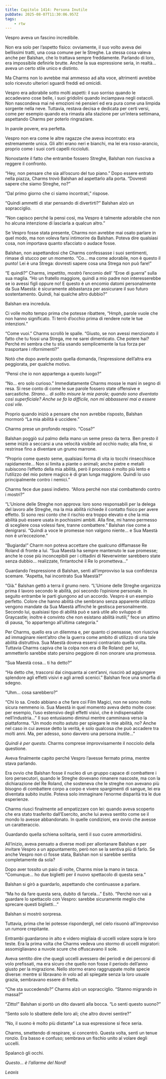 ```yaml
---
title: Capitolo 1414: Persona Inutile
pubDate: 2025-08-07T11:30:06.957Z
tags:
    - rtw
---
```



Vespro aveva un fascino incredibile.


Non era solo per l’aspetto fisico: ovviamente, il suo volto aveva dei bellissimi tratti, una cosa comune per le Streghe. La stessa cosa valeva anche per Balshan, che lo trattava sempre freddamente. Parlando di loro, era impossibile definirle brutte. Anche la sua espressione seria, in realtà… aveva un certo stile unico e distinto.


Ma Charms non lo avrebbe mai ammesso ad alta voce, altrimenti avrebbe solo ricevuto ulteriori sguardi freddi ed omicidi.


Vespro era adorabile sotto molti aspetti: il suo sorriso quando le accadevano cose belle, i suoi gridolini quando inciampava negli ostacoli. Non nascondeva mai né emozioni né pensieri ed era pura come una limpida sorgente nella neve. Tuttavia, restava decisa e dedicata per certi versi, come per esempio quando era rimasta alla stazione per un’intera settimana, aspettando Charms per poterlo ringraziare.


In parole povere, era perfetta.


Vespro non era come le altre ragazze che aveva incontrato: era estremamente unica. Gli altri erano neri e bianchi, ma lei era rosso-arancio, proprio come i suoi corti capelli riccioluti.


Nonostante il fatto che entrambe fossero Streghe, Balshan non riusciva a reggere il confronto.


“Hey, non pensare che sia all’oscuro del tuo piano.” Dopo essere entrato nella piazza, Charms trovò Balshan ad aspettarlo alla porta. “Dovresti sapere che siamo Streghe, no?”


“Dal primo giorno che ci siamo incontrati,” rispose.


“Quindi ammetti di star pensando di divertirti?” Balshan alzò un sopracciglio.


“Non capisco perché la pensi così, ma Vespro è talmente adorabile che non ho alcuna intenzione di lasciarla a qualcun altro.”


Se Vespro fosse stata presente, Charms non avrebbe mai osato parlare in quel modo, ma non voleva farsi intimorire da Balshan. Poteva dire qualsiasi cosa, non importava quanto sfacciato o audace fosse.


Balshan, non aspettandosi che Charms confessasse i suoi sentimenti, rimase di stucco per un momento. “Co… ma come adorabile, non è questo il punto! Lei è una Strega: dovresti sapere cosa una Strega non può fare!”


“E quindi?” Charms, impettito, mostrò l’encomio dell’ “Eroe di guerra” sulla sua maglia. “Ho un fratello maggiore, quindi a mio padre non interesserebbe se io avessi figli oppure no! E questo è un encomio datomi personalmente da Sua Maestà: è sicuramente abbastanza per assicurare il suo futuro sostentamento. Quindi, hai qualche altro dubbio?”


Balshan era incredula.


Ci volle molto tempo prima che potesse ribattere, “Hmph, parole vuole che non hanno significato. Ti terrò d’occhio prima di rendere note le tue intenzioni.”


“Come vuoi.” Charms scrollò le spalle. “Giusto, se non avessi menzionato il fatto che tu fossi una Strega, me ne sarei dimenticato. Che potere hai? Perché mi sembra che tu stia usando semplicemente la tua forza per trasportare i rifornimenti?”


Notò che dopo averle posto quella domanda, l’espressione dell’altra era peggiorata, per qualche motivo.


“Pensi che io non appartenga a questo luogo?”


“No… ero solo curioso.” Immediatamente Charms mosse le mani in segno di resa. Si rese conto di come le sue parole fossero state offensive e sarcastiche. <em>Strano… di solito misure le mie parole; quando sono diventato così superficiale? Anche se fa la difficile, non mi abbasserei mai a essere così vile.</em>


Proprio quando iniziò a pensare che non avrebbe risposto, Balshan mormorò “La mia abilità è uccidere.”


Charms prese un profondo respiro. “Cosa?”


Balshan poggiò sul palmo della mano un seme preso da terra. Ben presto il seme iniziò a seccarsi a una velocità visibile ad occhio nudo; alla fine, si restrinse fino a diventare un grumo marrone.


“Proprio come questo seme, qualsiasi forma di vita io tocchi rinsecchisce rapidamente… Non si limita a piante o animali; anche pietre e metalli subiscono l’effetto della mia abilità, però il processo è molto più lento e l’utilizzo del mio potere magico è di gran lunga maggiore. Quindi lo uso principalmente contro i nemici.”


Charms fece due passi indietro. “Allora perché non stai combattendo contro i mostri?”


“L’Unione delle Streghe non approva: loro sono responsabili per la delega del lavoro alle Streghe, ma la mia abilità richiede il contatto fisico per avere effetto. Si sono resi conto che il rischio era troppo elevato e che la mia abilità può essere usata in pochissimi ambiti. Alla fine, mi hanno permesso di scegliere cosa volessi fare, tranne combattere.” Balshan rise come a denigrarsi. “Quindi a voce le promesse non valgono niente… e Sua Maestà non è un’eccezione.”


“Bugiarda!” Charm non poteva accettare che qualcuno diffamasse Re Roland di fronte a lui. “Sua Maestà ha sempre mantenuto le sue promesse; anche le cose più inconcepibili per i cittadini di Neverwinter sarebbero state senza dubbio… realizzate, fintantoché il Re lo prometteva…”


Guardando l’espressione di Balshan, sentì all’improvviso la sua confidenza scemare. “Aspetta, hai incontrato Sua Maestà?”


“Già.” Balshan gettò a terra il grumo nero. “L’Unione delle Streghe organizza prima il lavoro secondo le abilità, poi secondo l’opinione personale. In seguito entrambe le parti giungono ad un accordo. Vespro è un esempio perfetto. Colore che hanno abilità che sembrano senza apparente utilizzo vengono mandate da Sua Maestà affinché le gestisca personalmente. Secondo lui, qualsiasi tipo di abilità può e sarà utile allo sviluppo di Graycastle; inoltre è convinto che non esistano abilità inutili,” fece un attimo di pausa, “Io appartengo all’ultima categoria.”


Per Charms, quello era un dilemma e, per quanto ci pensasse, non riusciva ad immaginare nient’altro che la guerra come ambito di utilizzo di una tale abilità distruttiva. Sua Maestà doveva essersi contrariato quella volta. Tuttavia Charms capiva che la colpa non era di Re Roland: per lui, ammetterlo sarebbe stato persino peggiore di non onorare una promessa.


“Sua Maestà cosa… ti ha detto?”


“Ha detto che, trascorsi dai cinquanta ai cent’anni, riuscirò ad aggiungere splendore agli effetti visivi e agli arredi scenici.” Balshan fece una smorfia di sdegno.


“Uhm… cosa sarebbero?”


“Chi lo sa. Credo abbiano a che fare coi Film Magici, non ne sono molto sicura nemmeno io. Sua Maestà in quel momento aveva detto molte cose: per esempio, l’uso estensivo degli effetti visivi, che è indispensabile nell’industria…” Il suo entusiasmo diminuì mentre camminava verso la piattaforma. “Un modo molto astuto per spiegare le mie abilità, no? Anche nel caso in cui avesse detto la verità, è solo qualcosa che può accadere tra molti anni. Ma, per adesso, sono davvero una persona inutile…”


<em>Quindi è per questo</em>. Charms comprese improvvisamente il nocciolo della questione.


Aveva finalmente capito perché Vespro l’avesse fermato prima, mentre stava parlando.


Era ovvio che Balshan fosse il nucleo di un gruppo capace di combattere i loro persecutori, quando le Streghe dovevano rimanere nascoste, ma con la dichiarazione del Re Roland, che sosteneva che le streghe non avevano più bisogno di combattere corpo a corpo e vivere spargimenti di sangue, lei era diventata subito inutile. Poteva solo immaginare l’enorme disparità tra le due esperienze.


Charms riuscì finalmente ad empatizzare con lei: quando aveva scoperto che era stato trasferito dall’Esercito, anche lui aveva sentito come se il mondo lo avesse abbandonato. In quelle condizioni, era ovvio che avesse un caratteraccio.


Guardando quella schiena solitaria, sentì il suo cuore ammorbidirsi.


All’inizio, aveva pensato a diverse modi per allontanare Balshan e per invitare Vespro a un appuntamento, però non se la sentiva più di farlo. Se anche Vespro non ci fosse stata, Balshan non si sarebbe sentita completamente da sola?


Dopo aver tossito un paio di volte, Charms mise la mano in tasca. “Comunque… ho due biglietti per il nuovo spettacolo di questa sera.”


Balshan si girò a guardarlo, aspettando che continuasse a parlare.


“Ma ho da fare questa sera, dubito di farcela…” Esitò. “Perchè non vai a guardare lo spettacolo con Vespro: sarebbe sicuramente meglio che sprecare questi biglietti…”


Balshan si mostrò sorpresa.


Tuttavia, prima che lei potesse rispondergli, nel cielo risuonò all’improvviso un rumore crepitante.


Entrambi guardarono in alto e videro migliaia di uccelli volare sopra le loro teste. Era la prima volta che Charms vedeva uno stormo di uccelli migratori: assomigliavano a nuvole scure che offuscavano il sole.


Aveva sentito dire che quegli uccelli avessero dei periodi e dei percorsi di volo prefissati, ma era sicuro che quello non fosse il periodo dell’anno giusto per la migrazione. Nello stormo erano raggruppate molte specie diverse: mentre si libravano in volo ad ali spiegate senza la loro usuale grazia, sembravano essere di fretta.


“Che sta succedendo?” Charms alzò un sopracciglio. “Stanno migrando in massa?”


“Zitto!” Balshan si portò un dito davanti alla bocca. “Lo senti questo suono?”


“Sento solo lo sbattere delle loro ali; che altro dovrei sentire?”


“No, il suono è molto più distante” La sua espressione si fece seria.


Charms, smettendo di respirare, si concentrò. Questa volta, sentì un tenue ronzio. Era basso e confuso; sembrava un fischio unito al volare degli uccelli.


Spalancò gli occhi.


<em>Questo… è l’allarme del Nord!</em>










<em>Leaxis</em>
                                


                                



